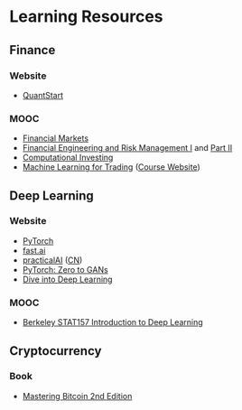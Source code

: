 Learning Resources
========================

## Finance
### Website
- [QuantStart](www.quantstart.com)
### MOOC
- [Financial Markets](https://www.coursera.org/learn/financial-markets-global)
- [Financial Engineering and Risk Management I](https://www.coursera.org/learn/financial-engineering-1) and [Part II](https://www.coursera.org/learn/financial-engineering-2)
- [Computational Investing](https://www.coursera.org/learn/computational-investing)
- [Machine Learning for Trading](https://www.udacity.com/course/machine-learning-for-trading--ud501) ([Course Website](https://quantsoftware.gatech.edu/Machine_Learning_for_Trading_Course))

## Deep Learning
### Website
- [PyTorch](https://pytorch.org/)
- [fast.ai](https://www.fast.ai/)
- [practicalAI](https://github.com/GokuMohandas/practicalAI) ([CN](https://github.com/MLEveryday/practicalAI-cn))
- [PyTorch: Zero to GANs](https://medium.com/jovian-io/pytorch-basics-tensors-and-gradients-eb2f6e8a6eee)
- [Dive into Deep Learning](http://d2l.ai)
### MOOC
- [Berkeley STAT157 Introduction to Deep Learning](https://courses.d2l.ai/berkeley-stat-157/index.html)

## Cryptocurrency
### Book
- [Mastering Bitcoin 2nd Edition](https://github.com/bitcoinbook/bitcoinbook)
